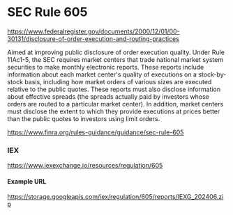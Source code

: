 # SEC Rule 605

https://www.federalregister.gov/documents/2000/12/01/00-30131/disclosure-of-order-execution-and-routing-practices

Aimed at improving public disclosure of order execution quality. Under Rule 11Ac1-5, the SEC requires market centers that trade national market system securities to make monthly electronic reports. These reports include information about each market center's quality of executions on a stock-by-stock basis, including how market orders of various sizes are executed relative to the public quotes. These reports must also disclose information about effective spreads (the spreads actually paid by investors whose orders are routed to a particular market center). In addition, market centers must disclose the extent to which they provide executions at prices better than the public quotes to investors using limit orders.

https://www.finra.org/rules-guidance/guidance/sec-rule-605

### IEX
https://www.iexexchange.io/resources/regulation/605

#### Example URL
https://storage.googleapis.com/iex/regulation/605/reports/IEXG_202406.zip